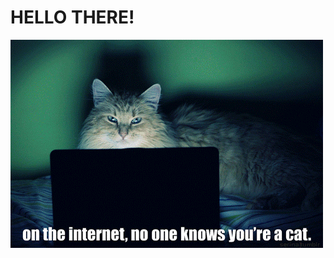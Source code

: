 
# HELLO THERE!

![](https://github.com/Oana-Florentina/Oana-Florentina/blob/main/cats-internet.gif)
